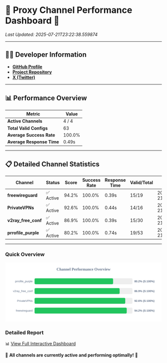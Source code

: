 # 🌟 Proxy Channel Performance Dashboard 🌟

_Last Updated: 2025-07-21T23:22:38.559874_

---

## 👩‍💻 Developer Information

- **[GitHub Profile](https://github.com/4n0nymou3)**  
- **[Project Repository](https://github.com/4n0nymou3/multi-proxy-config-fetcher)**  
- **[X (Twitter)](https://x.com/4n0nymou3)**  

---

## 📊 Performance Overview

| Metric                | Value       |
|-----------------------|-------------|
| **Active Channels**   | 4 / 4       |
| **Total Valid Configs** | 63          |
| **Average Success Rate** | 100.0%      |
| **Average Response Time** | 0.49s       |

---

## 📋 Detailed Channel Statistics

| Channel          | Status     | Score  | Success Rate | Response Time | Valid/Total | Last Success               |
|------------------|------------|--------|--------------|---------------|-------------|----------------------------|
| **freewireguard**  | ✅ Active  | 94.2%  | 100.0% | 0.39s         | 15/19       | 2025-07-21T23:22:38.557931 |
| **PrivateVPNs**  | ✅ Active  | 92.6%  | 100.0% | 0.44s         | 14/16       | 2025-07-21T23:22:38.141710 |
| **v2ray_free_conf**  | ✅ Active  | 86.9%  | 100.0% | 0.39s         | 15/30       | 2025-07-21T23:22:37.659233 |
| **prrofile_purple**  | ✅ Active  | 80.2%  | 100.0% | 0.74s         | 19/53       | 2025-07-21T23:22:37.201013 |

---

### Quick Overview
<div align="center">
  <a href="https://raw.githubusercontent.com/nullluser/NullRepo/refs/heads/main/assets/channel_stats_chart.svg">
    <img src="https://raw.githubusercontent.com/nullluser/NullRepo/refs/heads/main/assets/channel_stats_chart.svg" alt="Source Performance Statistics" width="800">
  </a>
</div>

### Detailed Report
📊 [View Full Interactive Dashboard](https://htmlpreview.github.io/?https://github.com/nullluser/NullRepo/blob/main/assets/performance_report.html)

🎉 **All channels are currently active and performing optimally!** 🎉
